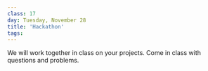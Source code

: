 ```yaml
---
class: 17
day: Tuesday, November 28
title: 'Hackathon'
tags: 
---
```


We will work together in class on your projects. Come in class with questions and problems.